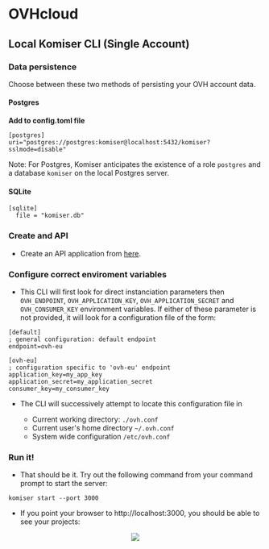 # OVHcloud

## Local Komiser CLI (Single Account)

### Data persistence
Choose between these two methods of persisting your OVH account data.
#### Postgres
**Add to config.toml file**
```
[postgres]
uri="postgres://postgres:komiser@localhost:5432/komiser?sslmode=disable"
```
Note: For Postgres, Komiser anticipates the existence of a role `postgres` and a database `komiser` on the local Postgres server.

#### SQLite

```
[sqlite]
  file = "komiser.db"
```

### Create and API
* Create an API application from [here](https://eu.api.ovh.com/createToken/). 

### Configure correct enviroment variables
* This CLI will first look for direct instanciation parameters then `OVH_ENDPOINT`, `OVH_APPLICATION_KEY`, `OVH_APPLICATION_SECRET` and `OVH_CONSUMER_KEY` environment variables. If either of these parameter is not provided, it will look for a configuration file of the form:

```
[default]
; general configuration: default endpoint
endpoint=ovh-eu

[ovh-eu]
; configuration specific to 'ovh-eu' endpoint
application_key=my_app_key
application_secret=my_application_secret
consumer_key=my_consumer_key
```

* The CLI will successively attempt to locate this configuration file in

    * Current working directory: `./ovh.conf`
    * Current user's home directory `~/.ovh.conf`
    * System wide configuration `/etc/ovh.conf`


### Run it!
* That should be it. Try out the following command from your command prompt to start the server:

```
komiser start --port 3000
```

* If you point your browser to http://localhost:3000, you should be able to see your projects:

<p align="center">
    <img src="https://cdn.komiser.io/images/dashboard-ovh.png"/>
</p>